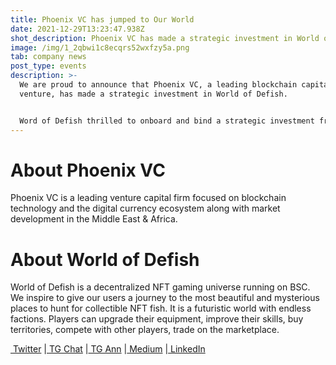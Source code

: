 ```yaml
---
title: Phoenix VC has jumped to Our World
date: 2021-12-29T13:23:47.938Z
shot_description: Phoenix VC has made a strategic investment in World of Defish.
image: /img/1_2qbwi1c8ecqrs52wxfzy5a.png
tab: company news
post_type: events
description: >-
  We are proud to announce that Phoenix VC, a leading blockchain capital
  venture, has made a strategic investment in World of Defish.


  Word of Defish thrilled to onboard and bind a strategic investment from Phoenix VC. This investment will actively support the early-stage development of the project and accelerate our progress in marketing and development initiatives.
---
```

<!--StartFragment-->

# **About Phoenix VC**

Phoenix VC is a leading venture capital firm focused on blockchain technology and the digital currency ecosystem along with market development in the Middle East & Africa.

# About World of Defish

World of Defish is a decentralized NFT gaming universe running on BSC. We inspire to give our users a journey to the most beautiful and mysterious places to hunt for collectible NFT fish. It is a futuristic world with endless factions. Players can upgrade their equipment, improve their skills, buy territories, compete with other players, trade on the marketplace.

[ Twitter](https://twitter.com/worldofdefish?s=21) |[ TG Chat](https://t.me/worldofdefish) |[ TG Ann](https://t.me/DefishANN) |[ Medium](https://medium.com/@worldofdefish) |[ LinkedIn](https://www.linkedin.com/company/80302994/admin/)

<!--EndFragment-->